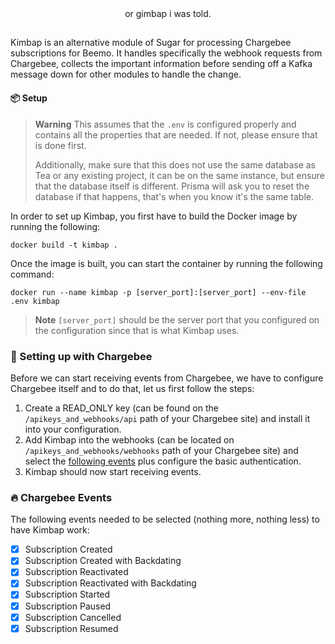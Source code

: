 <div align="center">
    or gimbap i was told.
</div>

##

Kimbap is an alternative module of Sugar for processing Chargebee subscriptions for Beemo. It handles specifically the 
webhook requests from Chargebee, collects the important information before sending off a Kafka message down for other 
modules to handle the change.

#### 📦 Setup

> **Warning**
> This assumes that the `.env` is configured properly and contains all the properties 
> that are needed. If not, please ensure that is done first.
> 
> Additionally, make sure that this does not use the same database as Tea or any existing project, it can be on the same 
> instance, but ensure that the database itself is different. Prisma will ask you to reset the database 
> if that happens, that's when you know it's the same table.

In order to set up Kimbap, you first have to build the Docker image by running the following:
```shell
docker build -t kimbap .
```

Once the image is built, you can start the container by running the following command:
```shell
docker run --name kimbap -p [server_port]:[server_port] --env-file .env kimbap
```

> **Note**
> `[server_port]` should be the server port that you configured on the configuration 
> since that is what Kimbap uses.

### 🐝 Setting up with Chargebee

Before we can start receiving events from Chargebee, we have to configure Chargebee itself and to do that, let us 
first follow the steps:
1. Create a READ_ONLY key (can be found on the `/apikeys_and_webhooks/api` path of your Chargebee site) and install it into your configuration.
2. Add Kimbap into the webhooks (can be located on `/apikeys_and_webhooks/webhooks` path of your Chargebee site) and select the [following events](#-chargebee-events) plus configure the basic authentication.
3. Kimbap should now start receiving events.

### 🔥 Chargebee Events

The following events needed to be selected (nothing more, nothing less) to have Kimbap work:
- [x] Subscription Created
- [x] Subscription Created with Backdating
- [x] Subscription Reactivated
- [x] Subscription Reactivated with Backdating
- [x] Subscription Started
- [x] Subscription Paused
- [x] Subscription Cancelled
- [x] Subscription Resumed